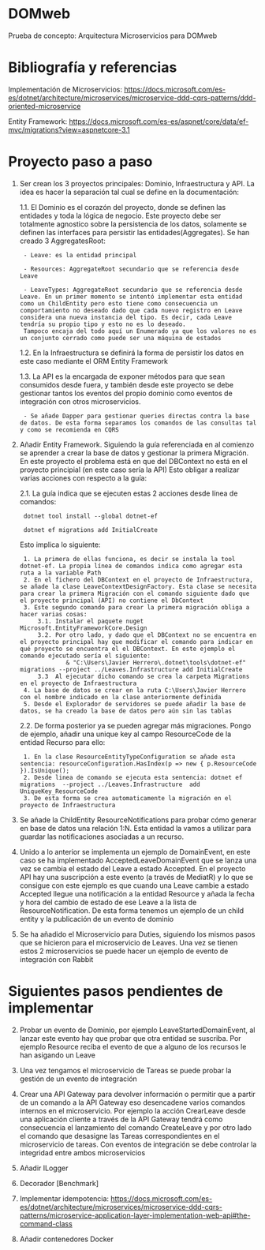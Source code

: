 # DOMweb

Prueba de concepto: Arquitectura Microservicios para DOMweb

# Bibliografía y referencias

Implementación de Microservicios: https://docs.microsoft.com/es-es/dotnet/architecture/microservices/microservice-ddd-cqrs-patterns/ddd-oriented-microservice

Entity Framework: https://docs.microsoft.com/es-es/aspnet/core/data/ef-mvc/migrations?view=aspnetcore-3.1

# Proyecto paso a paso
1. Ser crean los 3 proyectos principales: Dominio, Infraestructura y API. La idea es hacer la separación tal cual se define en la documentación:

	1.1. El Dominio es el corazón del proyecto, donde se definen las entidades y toda la lógica de negocio. Este proyecto debe ser totalmente agnostico sobre la persistencia de los datos, solamente se definen las interfaces para persistir las entidades(Aggregates). Se han creado 3 AggregatesRoot:
	
		- Leave: es la entidad principal
		
		- Resources: AggregateRoot secundario que se referencia desde Leave
		
		- LeaveTypes: AggregateRoot secundario que se referencia desde Leave. En un primer momento se intentó implementar esta entidad como un ChildEntity pero esto tiene como consecuencia un comportamiento no deseado dado que cada nuevo registro en Leave considera una nueva instancia del tipo. Es decir, cada Leave tendría su propio tipo y esto no es lo deseado.
		Tampoco encaja del todo aquí un Enumerado ya que los valores no es un conjunto cerrado como puede ser una máquina de estados
	
	1.2. En la Infraestructura se definirá la forma de persistir los datos en este caso mediante el ORM Entity Framework
	
	1.3. La API es la encargada de exponer métodos para que sean consumidos desde fuera, y también desde este proyecto se debe gestionar tantos los eventos del propio dominio como eventos de integración con otros microservicios.
	
		- Se añade Dapper para gestionar queries directas contra la base de datos. De esta forma separamos los comandos de las consultas tal y como se recomienda en CQRS
	
2. Añadir Entity Framework. Siguiendo la guía referenciada en al comienzo se aprender a crear la base de datos y gestionar la primera Migración. En este proyecto el problema está en que del DBContext no está en el proyecto principial (en este caso sería la API)
Esto obligar a realizar varias acciones con respecto a la guía:

	2.1. La guía indica que se ejecuten estas 2 acciones desde línea de comandos:
	
		dotnet tool install --global dotnet-ef
		
		dotnet ef migrations add InitialCreate

	Esto implica lo siguiente:
	
		1. La primera de ellas funciona, es decir se instala la tool dotnet-ef. La propia línea de comandos indica como agregar esta ruta a la variable Path
		2. En el fichero del DBContext en el proyecto de Infraestructura, se añade la clase LeaveContextDesignFactory. Esta clase se necesita para crear la primera Migración con el comando siguiente dado que el proyecto principal (API) no contiene el DbContext
		3. Este segundo comando para crear la primera migración obliga a hacer varias cosas:
			3.1. Instalar el paquete nuget Microsoft.EntityFrameworkCore.Design
			3.2. Por otro lado, y dado que el DBContext no se encuentra en el proyecto principal hay que modificar el comando para indicar en qué proyecto se encuentra el el DBContext. En este ejemplo el comando ejecutado sería el siguiente:
					& "C:\Users\Javier Herrero\.dotnet\tools\dotnet-ef" migrations --project ../Leaves.Infrastructure add InitialCreate
			3.3	 Al ejecutar dicho comando se crea la carpeta Migrations en el proyecto de Infraestructura
		4. La base de datos se crear en la ruta C:\Users\Javier Herrero con el nombre indicado en la clase anteriormente definida
		5. Desde el Explorador de servidores se puede añadir la base de datos, se ha creado la base de datos pero aún sin las tablas

	2.2. De forma posterior ya se pueden agregar más migraciones. Pongo de ejemplo, añadir una unique key al campo ResourceCode de la entidad Recurso para ello:

		1. En la clase ResourceEntityTypeConfiguration se añade esta sentencia: resourceConfiguration.HasIndex(p => new { p.ResourceCode }).IsUnique();
		2. Desde linea de comando se ejecuta esta sentencia: dotnet ef migrations  --project ../Leaves.Infrastructure  add UniqueKey_ResourceCode
		3. De esta forma se crea automaticamente la migración en el proyecto de Infraestructura
	

3. Se añade la ChildEntity ResourceNotifications para probar cómo generar en base de datos una relación 1:N. Esta entidad la vamos a utilizar para guardar las notificaciones asociadas a un recurso. 
4. Unido a lo anterior se implementa un ejemplo de DomainEvent, en este caso se ha implementado AcceptedLeaveDomainEvent que se lanza una vez se cambia el estado del Leave a estado Accepted. En el proyecto API hay una suscripción a este evento (a través de MediatR) y lo que se consigue con este ejemplo es que cuando una Leave cambie a estado Accepted llegue una notificación a la entidad Resource y añada la fecha y hora del cambio de estado de ese Leave a la lista de ResourceNotification. De esta forma tenemos un ejemplo de un child entity y la publicación de un evento de dominio

5. Se ha añadido el Microservicio para Duties, siguiendo los mismos pasos que se hicieron para el microservicio de Leaves. Una vez se tienen estos 2 microservicios se puede hacer un ejemplo de evento de integración con Rabbit
# Siguientes pasos pendientes de implementar

2. Probar un evento de Dominio, por ejemplo LeaveStartedDomainEvent, al lanzar este evento hay que probar que otra entidad se suscriba. Por ejemplo Resource reciba el evento de que a alguno de los recursos le han asigando un Leave


11. Una vez tengamos el microservicio de Tareas se puede probar la gestión de un evento de integración
15. Crear una API Gateway para devolver información o permitir que a partir de un comando a la API Gateway eso desencadene varios comandos internos en el microservicio. Por ejemplo la acción CrearLeave desde una aplicación cliente a través de la API Gateway 
tendrá como consecuencia el lanzamiento del comando CreateLeave y por otro lado el comando que desasigne las Tareas correspondientes en el microservicio de tareas. Con eventos de integración se debe controlar la integridad entre ambos microservicios

20. Añadir ILogger
21. Decorador [Benchmark]
22. Implementar idempotencia: https://docs.microsoft.com/es-es/dotnet/architecture/microservices/microservice-ddd-cqrs-patterns/microservice-application-layer-implementation-web-api#the-command-class

25. Añadir contenedores Docker